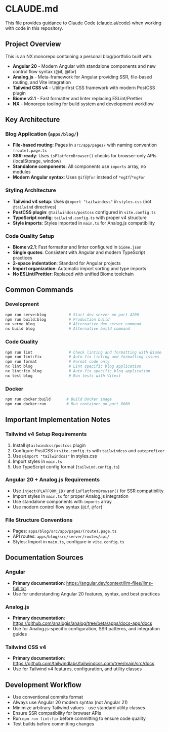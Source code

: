 # CLAUDE.md

This file provides guidance to Claude Code (claude.ai/code) when working with code in this repository.

## Project Overview

This is an NX monorepo containing a personal blog/portfolio built with:
- **Angular 20** - Modern Angular with standalone components and new control flow syntax (@if, @for)
- **Analog.js** - Meta-framework for Angular providing SSR, file-based routing, and Vite integration
- **Tailwind CSS v4** - Utility-first CSS framework with modern PostCSS plugin
- **Biome v2.1** - Fast formatter and linter replacing ESLint/Prettier
- **NX** - Monorepo tooling for build system and development workflow

## Key Architecture

### Blog Application (`apps/blog/`)
- **File-based routing**: Pages in `src/app/pages/` with naming convention `(route).page.ts`
- **SSR-ready**: Uses `isPlatformBrowser()` checks for browser-only APIs (localStorage, window)
- **Standalone components**: All components use `imports` array, no modules
- **Modern Angular syntax**: Uses `@if`/`@for` instead of `*ngIf`/`*ngFor`

### Styling Architecture
- **Tailwind v4 setup**: Uses `@import "tailwindcss"` in `styles.css` (not `@tailwind` directives)
- **PostCSS plugin**: `@tailwindcss/postcss` configured in `vite.config.ts`
- **TypeScript config**: `tailwind.config.ts` with proper v4 structure
- **Style imports**: Styles imported in `main.ts` for Analog.js compatibility

### Code Quality Setup
- **Biome v2.1**: Fast formatter and linter configured in `biome.json`
- **Single quotes**: Consistent with Angular and modern TypeScript practices
- **2-space indentation**: Standard for Angular projects
- **Import organization**: Automatic import sorting and type imports
- **No ESLint/Prettier**: Replaced with unified Biome toolchain

## Common Commands

### Development
```bash
npm run serve:blog          # Start dev server on port 4200
npm run build:blog          # Production build
nx serve blog               # Alternative dev server command
nx build blog               # Alternative build command
```

### Code Quality
```bash
npm run lint                # Check linting and formatting with Biome
npm run lint:fix            # Auto-fix linting and formatting issues
npm run format              # Format code only
nx lint blog                # Lint specific blog application
nx lint:fix blog            # Auto-fix specific blog application
nx test blog                # Run tests with Vitest
```

### Docker
```bash
npm run docker:build       # Build Docker image
npm run docker:run         # Run container on port 8080
```

## Important Implementation Notes

### Tailwind v4 Setup Requirements
1. Install `@tailwindcss/postcss` plugin
2. Configure PostCSS in `vite.config.ts` with `tailwindcss` and `autoprefixer`
3. Use `@import "tailwindcss"` in styles.css
4. Import styles in `main.ts`
5. Use TypeScript config format (`tailwind.config.ts`)

### Angular 20 + Analog.js Requirements
- Use `inject(PLATFORM_ID)` and `isPlatformBrowser()` for SSR compatibility
- Import styles in `main.ts` for proper Analog.js integration
- Use standalone components with `imports` array
- Use modern control flow syntax (`@if`, `@for`)

### File Structure Conventions
- Pages: `apps/blog/src/app/pages/(route).page.ts`
- API routes: `apps/blog/src/server/routes/api/`
- Styles: Import in `main.ts`, configure in `vite.config.ts`

## Documentation Sources

### Angular
- **Primary documentation**: https://angular.dev/context/llm-files/llms-full.txt
- Use for understanding Angular 20 features, syntax, and best practices

### Analog.js
- **Primary documentation**: https://github.com/analogjs/analog/tree/beta/apps/docs-app/docs
- Use for Analog.js-specific configuration, SSR patterns, and integration guides

### Tailwind CSS v4
- **Primary documentation**: https://github.com/tailwindlabs/tailwindcss.com/tree/main/src/docs
- Use for Tailwind v4 features, configuration, and utility classes

## Development Workflow
- Use conventional commits format
- Always use Angular 20 modern syntax (not Angular 21)
- Minimize arbitrary Tailwind values - use standard utility classes
- Ensure SSR compatibility for browser APIs
- Run `npm run lint:fix` before committing to ensure code quality
- Test builds before committing changes